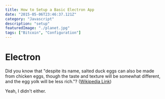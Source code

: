 ```yaml
---
title: How to Setup a Basic Electron App
date: "2015-05-06T23:46:37.121Z"
category: "Javascript"
description: "setup"
featuredImage: "./planet.jpg"
tags: ["Bitcoin", "Configuration"]
---
```


# Electron

Did you know that "despite its name, salted duck eggs can also be made from
chicken eggs, though the taste and texture will be somewhat different, and the
egg yolk will be less rich."?
([Wikipedia Link](http://en.wikipedia.org/wiki/Salted_duck_egg))

Yeah, I didn't either.
